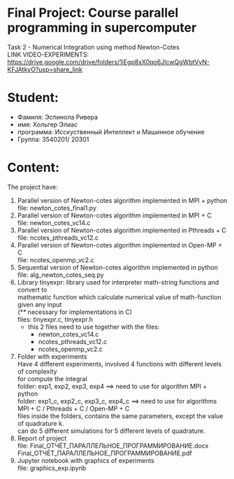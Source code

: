 # Final Project: Course parallel programming in supercomputer

Task 2 - Numerical Integration using method Newton-Cotes  
LINK VIDEO-EXPERIMENTS:   
https://drive.google.com/drive/folders/1iEgp8xX0qo6JIcwQgWbtVyN-KFJAtkyO?usp=share_link  

Student: 
==========
* Фамиля: Эспинола Ривера
* имя: Хольгер Элиас
* программа: Исскуственный Интеллект и Машинное обучение
* Группа: 3540201/ 20301

Content: 
=========

The project have:

1. Parallel version of Newton-cotes algorithm implemented in MPI + python    
   file: newton_cotes_final1.py  
2. Parallel version of Newton-cotes algorithm implemented in MPI + C  
   file: newton_cotes_vc14.c  
3. Parallel version of Newton-cotes algorithm implemented in Pthreads + C  
   file: ncotes_pthreads_vc12.c  
4. Parallel version of Newton-cotes algorithm implemented in Open-MP + C  
   file: ncotes_openmp_vc2.c  
5. Sequential version of Newton-cotes algorithm implemented in python
   file: alg_newton_cotes_seq.py
5. Library tinyexpr: library used for interpreter math-string functions and convert to   
   mathematic function which calculate numerical value of math-function given any input  
   (** necessary for implementations in C)  
   files: tinyexpr.c, tinyexpr.h  
   * this 2 files need to use together with the files:  
      - newton_cotes_vc14.c  
      - ncotes_pthreads_vc12.c  
      - ncotes_openmp_vc2.c  
6. Folder with experiments  
   Have 4 different experiments, involved 4 functions with different levels of complexity  
   for compute the integral  
   folder: exp1, exp2, exp3, exp4 ==> need to use for algorithm MPI + python  
   folder: exp1_c, exp2_c, exp3_c, exp4_c ==> need to use for algorithms MPI + C / Pthreads + C / Open-MP + C  
   files inside the folders, contains the same parameters, except the value of quadrature k.  
   can do 5 different simulations for 5 different levels of quadrature.  
7. Report of project  
   file: Final_ОТЧЁТ_ПАРАЛЛЕЛЬНОЕ_ПРОГРАММИРОВАНИЕ.docx  
         Final_ОТЧЁТ_ПАРАЛЛЕЛЬНОЕ_ПРОГРАММИРОВАНИЕ.pdf  
8. Jupyter notebook with graphics of experiments  
   file: graphics_exp.ipynb
   
